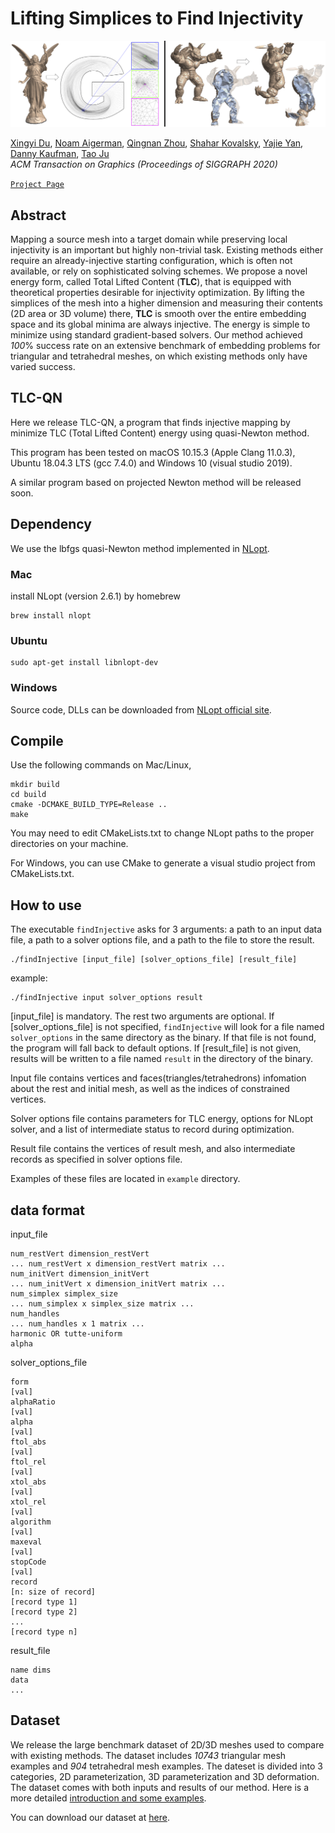 # Lifting Simplices to Find Injectivity

![](figure/teaser.png)

[Xingyi Du](https://duxingyi-charles.github.io/), [Noam Aigerman](https://research.adobe.com/person/noam-aigerman/), [Qingnan Zhou](https://research.adobe.com/person/qingnan-zhou/), [Shahar Kovalsky](https://shaharkov.github.io/), [Yajie Yan](https://yajieyan.github.io/), [Danny Kaufman](https://research.adobe.com/person/danny-kaufman/), [Tao Ju](https://www.cse.wustl.edu/~taoju/)<br/>
*ACM Transaction on Graphics (Proceedings of SIGGRAPH 2020)*<br/>

[`Project Page`](https://duxingyi-charles.github.io/publication/lifting-simplices-to-find-injectivity/)

## Abstract

Mapping a source mesh into a target domain while preserving local injectivity is an important but highly non-trivial task. Existing methods either require an already-injective starting configuration, which is often not available, or rely on sophisticated solving schemes. We propose a novel energy form, called Total Lifted Content (**TLC**), that is equipped with theoretical properties desirable for injectivity optimization. By lifting the simplices of the mesh into a higher dimension and measuring their contents (2D area or 3D volume) there, **TLC** is smooth over the entire embedding space and its global minima are always injective. The energy is simple to minimize using standard gradient-based solvers. Our method achieved _100_% success rate on an extensive benchmark of embedding problems for triangular and tetrahedral meshes, on which existing methods only have varied success.

## TLC-QN

Here we release TLC-QN, a program that finds injective mapping by minimize TLC (Total Lifted Content) energy using quasi-Newton method.

This program has been tested on macOS 10.15.3 (Apple Clang 11.0.3), Ubuntu 18.04.3 LTS (gcc 7.4.0) and Windows 10 (visual studio 2019).

A similar program based on projected Newton method will be released soon.

## Dependency

We use the lbfgs quasi-Newton method implemented in [NLopt](https://nlopt.readthedocs.io/en/latest/).

### Mac
install NLopt (version 2.6.1) by homebrew

    brew install nlopt

### Ubuntu
    sudo apt-get install libnlopt-dev
    
### Windows

Source code, DLLs can be downloaded from [NLopt official site](https://nlopt.readthedocs.io/en/latest/NLopt_on_Windows/).


## Compile

Use the following commands on Mac/Linux,
    
    mkdir build
    cd build
    cmake -DCMAKE_BUILD_TYPE=Release ..
    make

You may need to edit CMakeLists.txt to change NLopt paths to the proper directories on your machine.

For Windows, you can use CMake to generate a visual studio project from CMakeLists.txt.

## How to use

The executable `findInjective` asks for 3 arguments: a path to an input data file, a path to a solver options file, and a path to the file to store the result.

    ./findInjective [input_file] [solver_options_file] [result_file]

example:

    ./findInjective input solver_options result

[input_file] is mandatory. The rest two arguments are optional. If [solver_options_file] is not specified, `findInjective` will look for a file named `solver_options` in the same directory as the binary. If that file is not found, the program will fall back to default options. If [result_file] is not given, results will be written to a file named `result` in the directory of the binary.

Input file contains vertices and faces(triangles/tetrahedrons) infomation about the rest and initial mesh, as well as the indices of constrained vertices.

Solver options file contains parameters for TLC energy, options for NLopt solver, and a list of intermediate status to record during optimization.

Result file contains the vertices of result mesh, and also intermediate records as specified in solver options file.

Examples of these files are located in `example` directory.

## data format

input_file

    num_restVert dimension_restVert
    ... num_restVert x dimension_restVert matrix ...
    num_initVert dimension_initVert
    ... num_initVert x dimension_initVert matrix ...
    num_simplex simplex_size
    ... num_simplex x simplex_size matrix ...
    num_handles
    ... num_handles x 1 matrix ...
    harmonic OR tutte-uniform
    alpha
 
solver_options_file

    form
    [val]
    alphaRatio
    [val]
    alpha
    [val]
    ftol_abs
    [val]
    ftol_rel
    [val]
    xtol_abs
    [val]
    xtol_rel
    [val]
    algorithm
    [val]
    maxeval
    [val]
    stopCode
    [val]
    record
    [n: size of record]
    [record type 1]
    [record type 2]
    ...
    [record type n]


result_file
    
    name dims
    data
    ...

    
## Dataset

We release the large benchmark dataset of 2D/3D meshes used to compare with existing methods. The dataset includes _10743_ triangular mesh examples and _904_ tetrahedral mesh examples. The dateset is divided into 3 categories, 2D parameterization, 3D parameterization and 3D deformation. The dataset comes with both inputs and results of our method. Here is a more detailed [introduction and some examples](https://duxingyi-charles.github.io/publication/lifting-simplices-to-find-injectivity/).

You can download our dataset at [here](https://doi.org/10.5281/zenodo.3827969).
    
    
